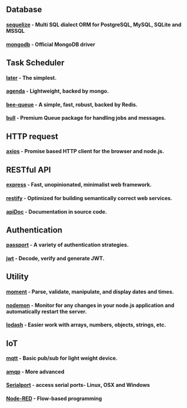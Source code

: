 ## Database
#### [sequelize](http://docs.sequelizejs.com/) - Multi SQL dialect ORM for PostgreSQL, MySQL, SQLite and MSSQL
#### [mongodb](https://github.com/mongodb/node-mongodb-native) - Official MongoDB driver
  
## Task Scheduler
#### [later](http://bunkat.github.io/later/) - The simplest.
#### [agenda](https://github.com/agenda/agenda) - Lightweight, backed by mongo.
#### [bee-queue](https://github.com/bee-queue/bee-queue) - A simple, fast, robust, backed by Redis.
#### [bull](https://github.com/OptimalBits/bull) - Premium Queue package for handling jobs and messages.
  
## HTTP request
#### [axios](https://github.com/axios/axios) - Promise based HTTP client for the browser and node.js.

## RESTful API
#### [express](https://expressjs.com/) - Fast, unopinionated, minimalist web framework.
#### [restify](http://restify.com/) - Optimized for building semantically correct web services.
#### [apiDoc](http://apidocjs.com/) - Documentation in source code.

## Authentication
#### [passport](http://www.passportjs.org/) - A variety of authentication strategies.
#### [jwt](https://jwt.io/) - Decode, verify and generate JWT.

## Utility
#### [moment](https://momentjs.com/) - Parse, validate, manipulate, and display dates and times.
#### [nodemon](https://nodemon.io/) - Monitor for any changes in your node.js application and automatically restart the server.
#### [lodash](https://lodash.com/) - Easier work with arrays, numbers, objects, strings, etc.

## IoT
#### [mqtt](https://github.com/mqttjs/MQTT.js) - Basic pub/sub for light weight device.
#### [amqp](https://github.com/squaremo/amqp.node) - More advanced
#### [Serialport](https://github.com/node-serialport/node-serialport) - access serial ports- Linux, OSX and Windows
#### [Node-RED](https://nodered.org/) - Flow-based programming
